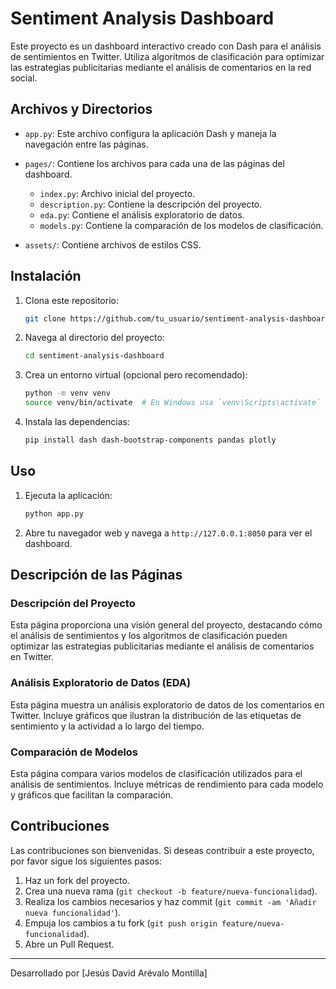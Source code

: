 # Sentiment Analysis Dashboard

Este proyecto es un dashboard interactivo creado con Dash para el análisis de sentimientos en Twitter. Utiliza algoritmos de clasificación para optimizar las estrategias publicitarias mediante el análisis de comentarios en la red social.

## Archivos y Directorios

- `app.py`: Este archivo configura la aplicación Dash y maneja la navegación entre las páginas.

- `pages/`: Contiene los archivos para cada una de las páginas del dashboard.
  - `index.py`: Archivo inicial del proyecto.
  - `description.py`: Contiene la descripción del proyecto.
  - `eda.py`: Contiene el análisis exploratorio de datos.
  - `models.py`: Contiene la comparación de los modelos de clasificación.
- `assets/`: Contiene archivos de estilos CSS.

## Instalación

1. Clona este repositorio:
    ```sh
    git clone https://github.com/tu_usuario/sentiment-analysis-dashboard.git
    ```

2. Navega al directorio del proyecto:
    ```sh
    cd sentiment-analysis-dashboard
    ```

3. Crea un entorno virtual (opcional pero recomendado):
    ```sh
    python -m venv venv
    source venv/bin/activate  # En Windows usa `venv\Scripts\activate`
    ```

4. Instala las dependencias:
    ```sh
    pip install dash dash-bootstrap-components pandas plotly
    ```

## Uso

1. Ejecuta la aplicación:
    ```sh
    python app.py
    ```

2. Abre tu navegador web y navega a `http://127.0.0.1:8050` para ver el dashboard.

## Descripción de las Páginas

### Descripción del Proyecto

Esta página proporciona una visión general del proyecto, destacando cómo el análisis de sentimientos y los algoritmos de clasificación pueden optimizar las estrategias publicitarias mediante el análisis de comentarios en Twitter.

### Análisis Exploratorio de Datos (EDA)

Esta página muestra un análisis exploratorio de datos de los comentarios en Twitter. Incluye gráficos que ilustran la distribución de las etiquetas de sentimiento y la actividad a lo largo del tiempo.

### Comparación de Modelos

Esta página compara varios modelos de clasificación utilizados para el análisis de sentimientos. Incluye métricas de rendimiento para cada modelo y gráficos que facilitan la comparación.

## Contribuciones

Las contribuciones son bienvenidas. Si deseas contribuir a este proyecto, por favor sigue los siguientes pasos:

1. Haz un fork del proyecto.
2. Crea una nueva rama (`git checkout -b feature/nueva-funcionalidad`).
3. Realiza los cambios necesarios y haz commit (`git commit -am 'Añadir nueva funcionalidad'`).
4. Empuja los cambios a tu fork (`git push origin feature/nueva-funcionalidad`).
5. Abre un Pull Request.


---

Desarrollado por [Jesús David Arévalo Montilla]
